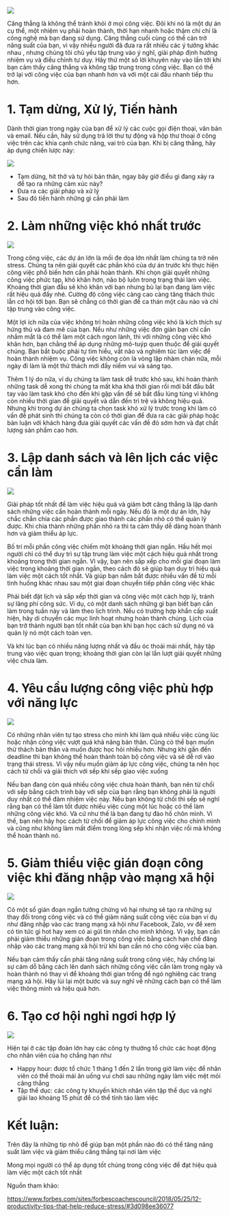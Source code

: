 ![](https://images.viblo.asia/7a903c91-95c1-48e2-b652-95340a0391f9.jpeg)

Căng thẳng là không thể tránh khỏi ở mọi công việc. Đôi khi nó là một dự án cụ thể, một nhiệm vụ phải hoàn thành, thời hạn nhanh hoặc thậm chí chỉ là công nghệ mà bạn đang sử dụng. Căng thẳng cuối cùng có thể cản trở năng suất của bạn, vì vậy nhiều người đã đưa ra rất nhiều các ý tưởng khác nhau , nhưng chúng tôi chủ yếu tập trung vào ý nghĩ, giải pháp định hướng nhiệm vụ và điều chỉnh tư duy. Hãy thử một số lời khuyên này vào lần tới khi bạn cảm thấy căng thẳng và không tập trung trong công việc. Bạn có thể trở lại với công việc của bạn nhanh hơn và với một cái đầu nhanh tiếp thu hơn.   

# 1. Tạm dừng, Xử lý, Tiến hành 

Dành thời gian trong ngày của bạn để xử lý các cuộc gọi điện thoại, văn bản và email. Nếu cần, hãy sử dụng trả lời thư tự động và hộp thư thoại ở công việc trên các khía cạnh chức năng, vai trò của bạn. Khi bị căng thẳng, hãy áp dụng chiến lược này: 

![](https://images.viblo.asia/d04cdb06-e2cc-47c5-8b24-43a42e875216.jpg)

 - Tạm dừng, hít thở và tự hỏi bản thân, ngay bây giờ điều gì đang xảy ra để tạo ra những cảm xúc này? 
 - Đưa ra các giải pháp và xử lý 
 - Sau đó tiến hành những gì cần phải làm

# 2. Làm những việc khó nhất trước 

![](https://images.viblo.asia/ac91d51b-d808-4c26-a99a-4198c8c116af.jpg)

   Trong công việc, các dự án lớn là mối đe dọa lớn nhất làm chúng ta trở nên stress. Chúng ta nên giải quyết các phần khó của dự án trước khi thực hiện công việc phổ biến hơn cần phải hoàn thành. Khi chọn giải quyết những công việc phức tạp, khó khăn hơn, não bộ luôn trong trạng thái làm việc. Khoảng thời gian đầu sẽ khó khăn với bạn nhưng bù lại bạn đang làm việc rất hiệu quả đấy nhé. Cường độ công việc càng cao càng tăng thách thức lẫn cơ hội tới bạn. Bạn sẽ chẳng có thời gian để ca thán một câu nào và chỉ tập trung vào công việc.
   
   Một lợi ích nữa của việc không trì hoãn những công việc khó là kích thích sự hứng thú và đam mê của bạn. Nếu như những việc đơn giản bạn chỉ cần nhắm mắt là có thể làm một cách ngon lành, thì với những công việc khó khăn hơn, bạn chẳng thể áp dụng những mô-tuýp quen thuộc để giải quyết chúng.
   Bạn bắt buộc phải tự tìm hiểu, vắt não và nghiêm túc làm việc để hoàn thành nhiệm vụ. Công việc không còn là vòng lặp nhàm chán nữa, mỗi ngày đi làm là một thử thách mới đầy niềm vui và sáng tạo.
   
Thêm 1 lý do nữa, ví dụ chúng ta làm task dễ trước khó sau, khi hoàn thành những task dễ xong thì chúng ta mất kha khá thời gian rồi mới bắt đầu bắt tay vào làm task khó cho đến khi gặp vấn đề sẽ bắt đầu lúng túng vì không còn nhiều thời gian để giải quyết và dẫn đến trì trệ và không hiệu quả. Nhưng khi trong dự án chúng ta chọn task khó xử lý trước trong khi làm có vấn đề phát sinh thì chúng ta còn có thời gian để đưa ra các giải pháp hoặc bàn luận với khách hàng đưa giải quyết các vấn đề đó sớm hơn và đạt chất lượng sản phẩm cao hơn.

# 3. Lập danh sách và lên lịch các việc cần làm

![](https://images.viblo.asia/8fd223f7-48f2-4022-bd9a-f6d4ddc0288f.jpg)

   Giải pháp tốt nhất để làm việc hiệu quả và giảm bớt căng thẳng là lập danh sách những việc cần hoàn thành mỗi ngày. Nếu đó là một dự án lớn, hãy chắc chắn chia các phần được giao thành các phần nhỏ có thể quản lý được. Khi chia thành những phần nhỏ ra thì ta cảm thấy dễ dàng hoàn thành hơn và giảm thiểu áp lực. 
   
   Bố trí mỗi phần công việc chiếm một khoảng thời gian ngắn. Hầu hết mọi người chỉ có thể duy trì sự tập trung làm việc một cách hiệu quả nhất trong khoảng trong thời gian ngắn. Vì vậy, bạn nên sắp xếp cho mỗi giai đoạn làm việc trong khoảng thời gian ngắn, theo cách đó sẽ giúp bạn duy trì hiệu quả làm việc một cách tốt nhất. Và giúp bạn nắm bắt được nhiều vấn đề từ mỗi tình huống khác nhau sau một giai đoạn chuyển tiếp phần công việc khác
   
   Phải biết đặt lịch và sắp xếp thời gian và công việc một cách hợp lý, tránh sự lãng phí công sức. Ví dụ, có một danh sách những gì bạn biết bạn cần làm trong tuần này và làm theo lịch trình. Nếu có trường hợp khẩn cấp xuất hiện, hãy di chuyển các mục linh hoạt nhưng hoàn thành chúng. Lịch của bạn trở thành người bạn tốt nhất của bạn khi bạn học cách sử dụng nó và quản lý nó một cách toàn vẹn.
  
   Và khi lúc bạn có nhiều năng lượng nhất và đầu óc thoải mái nhất, hãy tập trung vào việc quan trọng; khoảng thời gian còn lại lần lượt giải quyết những việc chưa làm.
   
#   4. Yêu cầu lượng công việc phù hợp với năng lực
![](https://images.viblo.asia/c3dbe5d1-5a4d-46ba-bdc2-7c257f656808.jpg)

Có những nhân viên tự tạo stress cho mình khi làm quá nhiều việc cùng lúc hoặc nhận công việc vượt quá khả năng bản thân.
Cũng có thể bạn muốn thử thách bản thân và muốn được học hỏi nhiều hơn. Nhưng khi gần đến deadline thì bạn không thể hoàn thành toàn bộ công việc và sẽ dễ rơi vào trạng thái stress.
Vì vậy nếu muốn giảm áp lực công việc, chúng ta nên học cách từ chối và giải thích với sếp khi sếp giao việc xuống

Nếu bạn đang còn quá nhiều công việc chưa hoàn thành, bạn nên từ chối với sếp bằng cách trình bày với sếp của bạn rằng bạn không phải là người duy nhất có thể đảm nhiệm việc này. Nếu bạn không từ chối thì sếp sẽ nghĩ rằng bạn có thể làm tốt được nhiều việc cùng một lúc hoặc có thể làm những công việc khó. Và cứ như thế là bạn đang tự đào hố chôn mình. Vì thế, bạn nên hãy học cách từ chối để giảm áp lực công việc cho chính mình và cũng như không làm mất điểm trong lòng sếp khi nhận việc rồi mà không thể hoàn thành nó. 
#   5. Giảm thiểu việc gián đoạn công việc khi đăng nhập vào mạng xã hội
![](https://images.viblo.asia/3c8261f6-bc84-41dd-b9d6-bae1f011048e.jpg)

  Có một số gián đoạn ngắn tưởng chừng vô hại nhưng sẽ tạo ra những sự thay đổi trong công việc và có thể giảm năng suất công việc của bạn ví dụ như đăng nhập vào các trang mạng xã hội như Facebook, Zalo, vv để xem có tin tức gì hot hay xem có ai gửi tin nhắn cho mình không. Vì vậy, bạn cần phải giảm thiểu những gián đoạn trong công việc bằng cách hạn chế đăng nhập vào các trang mạng xã hội trừ khi bạn cần nó cho công việc của bạn.

Nếu bạn cảm thấy cần phải tăng năng suất trong công việc, hãy chống lại sự cám dỗ bằng cách lên danh sách những công việc cần làm trong ngày và hoàn thành nó thay vì để khoảng thời gian trống để ngó nghiêng các trang mạng xã hội. Hãy lùi lại một bước và suy nghĩ về những cách bạn có thể làm việc thông minh và hiệu quả hơn.

#   6. Tạo cơ hội nghỉ ngơi hợp lý

![](https://images.viblo.asia/960b5e15-b797-4e0f-ada2-9d6ad89cd8b0.jpg)

   Hiện tại ở các tập đoàn lớn hay các công ty thường tổ chức các hoạt động cho nhân viên của họ chẳng hạn như 

- Happy hour: được tổ chức 1 tháng 1 đến 2 lần trong giờ làm việc để nhân viên có thể thoải mái ăn uống vui chơi sau những ngày làm việc mệt mỏi căng thẳng 
- Tập thể dục: các công ty khuyến khích nhân viên tập thể dục và nghỉ giải lao khoảng 15 phút để có thể tỉnh táo làm việc
  
  
#   Kết luận:

Trên đây là những tip nhỏ để giúp bạn một phần nào đó có thể tăng năng suất làm việc và giảm thiểu căng thẳng tại nơi làm việc

Mong mọi người có thể áp dụng tốt chúng trong công việc để đạt hiệu quả làm việc một cách tốt nhất
  
  Nguồn tham khảo:
  
  https://www.forbes.com/sites/forbescoachescouncil/2018/05/25/12-productivity-tips-that-help-reduce-stress/#3d098ee36077